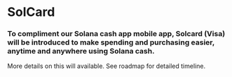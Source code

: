# SolCard

### To compliment our Solana cash app mobile app, Solcard (Visa) will be introduced to make spending and purchasing easier, anytime and anywhere using Solana cash.

More details on this will available. See roadmap for detailed timeline.
